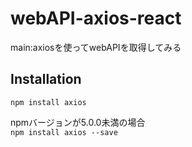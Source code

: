 # webAPI-axios-react
main:axiosを使ってwebAPIを取得してみる  
## Installation  
`npm install axios`  

 npmバージョンが5.0.0未満の場合  
`npm install axios --save`
